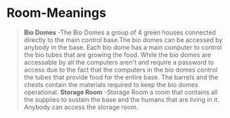 # Room-Meanings
>**Bio Domes**
 -The Bio Domes a group of 4 green houses connected directly to the main control base.The bio domes can be accessed by anybody in the base. Each bio dome has a main computer to control the bio tubes that are growing the 
  food. While the bio domes are accessable by all the computers aren't and require a password to access due to the fact that the computers in the bio domes control the tubes that provide food for the entire base. The barrels 
  and the chests contain the materials required to keep the bio domes operational. 
>**Storage Room**
 -Storage Room a room that contains all the supplies to sustain the base and the humans that are living in it. Anybody can access the storage room.
